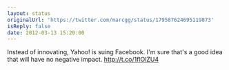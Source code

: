 ```yaml
---
layout: status
originalUrl: 'https://twitter.com/marcgg/status/179587624695119873'
isReply: false
date: 2012-03-13 15:20:00
---
```


Instead of innovating, Yahoo! is suing Facebook. I'm sure that's a good idea that will have no negative impact. http://t.co/1flOlZU4
